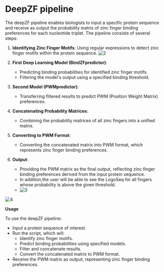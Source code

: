 # DeepZF pipeline

The deepZF pipeline enables biologists to input a specific protein sequence and receive as output the probability matrix of zinc finger binding preferences for each nucleotide triplet. The pipeline consists of several steps:

1. **Identifying Zinc Finger Motifs**: Using regular expressions to detect zinc finger motifs within the protein sequence.
   ![2](https://github.com/user-attachments/assets/a32b1674-b28a-4abe-8f4c-737e367001f1)

2. **First Deep Learning Model (BindZFpredictor)**:
   - Predicting binding probabilities for identified zinc finger motifs.
   - Filtering the model's output using a specified binding threshold.
   
3. **Second Model (PWMpredictor)**:
   - Transferring filtered results to predict PWM (Position Weight Matrix) preferences.
   
4. **Concatenating Probability Matrices**:
   - Combining the probability matrices of all zinc fingers into a unified matrix.
   
5. **Converting to PWM Format**:
   - Converting the concatenated matrix into PWM format, which represents zinc finger binding preferences.
   
6. **Output**:
   - Providing the PWM matrix as the final output, reflecting zinc finger binding preferences derived from the input protein sequence.
   - In addition,the user will be able to see the LogoSeq for all fingers whose probability is above the given threshold.
   - ![‏‏3](https://github.com/user-attachments/assets/de1a0965-c2fa-4931-899b-58e1a5bf3a0f)

![‏‏4](https://github.com/user-attachments/assets/725090db-aaa9-4e76-ad58-2b346caf29f8)

**Usage**

To use the deepZF pipeline:
- Input a protein sequence of interest.
- Run the script, which will:
  - Identify zinc finger motifs.
  - Predict binding probabilities using specified models.
  - Filter and concatenate results.
  - Convert the concatenated matrix to PWM format.
- Receive the PWM matrix as output, representing zinc finger binding preferences.
